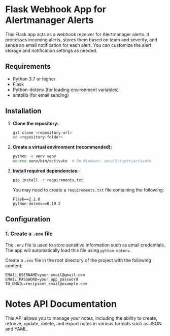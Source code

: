 # Flask Webhook App for Alertmanager Alerts

This Flask app acts as a webhook receiver for Alertmanager alerts. It processes incoming alerts, stores them based on team and severity, and sends an email notification for each alert. You can customize the alert storage and notification settings as needed.

## Requirements

- Python 3.7 or higher
- Flask
- Python-dotenv (for loading environment variables)
- smtplib (for email sending)

## Installation

1. **Clone the repository:**

    ```bash
    git clone <repository-url>
    cd <repository-folder>
    ```

2. **Create a virtual environment (recommended):**

    ```bash
    python -m venv venv
    source venv/bin/activate  # On Windows: venv\Scripts\activate
    ```

3. **Install required dependencies:**

    ```bash
    pip install -r requirements.txt
    ```

    You may need to create a `requirements.txt` file containing the following:

    ```
    Flask==2.1.0
    python-dotenv==0.19.2
    ```

## Configuration

### 1. Create a `.env` file

The `.env` file is used to store sensitive information such as email credentials. The app will automatically load this file using `python-dotenv`.

Create a `.env` file in the root directory of the project with the following content:

```env
EMAIL_USERNAME=your_email@gmail.com
EMAIL_PASSWORD=your_app_password
TO_EMAIL=recipient_email@example.com
```


# Notes API Documentation

This API allows you to manage your notes, including the ability to create, retrieve, update, delete, and export notes in various formats such as JSON and YAML.
